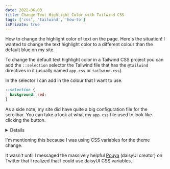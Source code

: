 ```yaml
---
date: 2022-06-03
title: Change Text Highlight Color with Tailwind CSS
tags: ['css', 'tailwind', 'how-to']
isPrivate: true
---
```


<script>
  import Details from '$lib/components/details.svelte'
</script>

How to change the highlight color of text on the page. Here's the
situation! I wanted to change the text highlight color to a different
colour than the default blue on my site.

To change the default text highlight color in a Tailwind CSS project
you can add the `::selection` selector the Tailwind file that has the
`@tailwind` directives in it (usually named `app.css` or
`tailwind.css`).

In the selector I can add in the colour that I want to use.

```css
::selection {
  background: red;
}
```

As a side note, my site did have quite a big configuration file for
the scrollbar. You can take a look at what my `app.css` file used to
look like clicking the button.

<Details buttonText="Click to expand">

```css
@tailwind base;

/* 
  These are the styles from DaisyUI needed 
  for the scroll bar colours 
*/
:root {
  /* Default is Dark */
  --primary: #793ef9;
  --secondary: #f000b8;
}
[data-theme='acid'] {
  --primary: #ff00f4;
  --secondary: #ff7400;
}
/* 
  every other daisyUI theme name
  removed for brevity
*/

/* Scrollbar styles */

/* Firefox */
* {
  scrollbar-width: thin;
  scrollbar-color: var(--secondary) var(--primary);
}

/* Chrome, Edge, and Safari */
*::-webkit-scrollbar {
  width: 15px;
}

*::-webkit-scrollbar-track {
  background: var(--primary);
  border-radius: 5px;
}

*::-webkit-scrollbar-thumb {
  background-color: var(--secondary);
  border-radius: 14px;
  border: 3px solid var(--primary);
}

@tailwind components;
@tailwind utilities;
```

</Details>

I'm mentioning this because I was using CSS variables for the theme
change.

It wasn't until I messaged the massively helpful [Pouya] (daisyUI
creator) on Twitter that I realized that I could use daisyUI CSS
variables.

<!-- Links -->

[pouya]: https://twitter.com/Saadeghi
